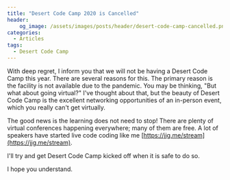 ```yaml
---
title: "Desert Code Camp 2020 is Cancelled"
header:
    og_image: /assets/images/posts/header/desert-code-camp-cancelled.png
categories:
  - Articles
tags:
  - Desert Code Camp
---
```

With deep regret, I inform you that we will not be having a Desert Code Camp this year.  There are several reasons for this.  The primary reason is the facility is not available due to the pandemic.  You may be thinking, "But what about going virtual?" I've thought about that, but the beauty of Desert Code Camp is the excellent networking opportunities of an in-person event, which you really can't get virtually.  

The good news is the learning does not need to stop! There are plenty of virtual conferences happening everywhere; many of them are free.  A lot of speakers have started live code coding like me [https://jjg.me/stream](https://jjg.me/stream).

I'll try and get Desert Code Camp kicked off when it is safe to do so.

I hope you understand.
